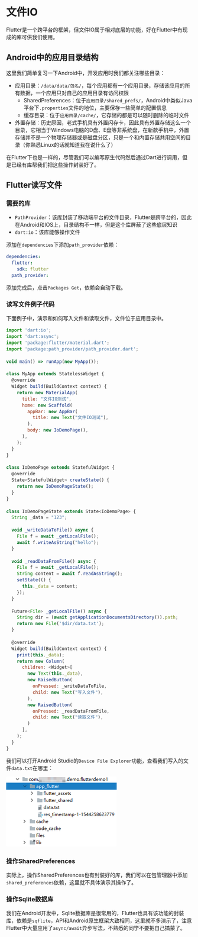 # 文件IO

Flutter是一个跨平台的框架，但文件IO属于相对底层的功能，好在Flutter中有现成的库可供我们使用。

## Android中的应用目录结构

这里我们简单复习一下Android中，开发应用时我们都关注哪些目录：

* 应用目录：`/data/data/包名/`，每个应用都有一个应用目录，存储该应用的所有数据，一个应用只对自己的应用目录有访问权限
  * SharedPreferences：位于`应用目录/shared_prefs/`，Android中类似Java平台下`.properties`文件的地位，主要保存一些简单的配置信息
  * 缓存目录：位于`应用目录/cache/`，它存储的都是可以随时删除的临时文件
* 外置存储：历史原因，老式手机具有外置闪存卡，因此具有外置存储这么一个目录，它相当于Windows电脑的D盘、E盘等非系统盘，在新款手机中，外置存储并不是一个物理存储器或是磁盘分区，只是一个和内置存储共用空间的目录（你熟悉Linux的话就知道我在说什么了）

在Flutter下也是一样的，尽管我们可以编写原生代码然后通过Dart进行调用，但是已经有库帮我们把这些操作封装好了。

## Flutter读写文件

### 需要的库

* `PathProvider`：该库封装了移动端平台的文件目录，Flutter是跨平台的，因此在Android和IOS上，目录结构不一样，但是这个库屏蔽了这些底层知识
* `dart:io`：该库能够操作文件

添加在`dependencies`下添加`path_provider`依赖：
```yaml
dependencies:
  flutter:
    sdk: flutter
  path_provider:
```

添加完成后，点击`Packages Get`，依赖会自动下载。

### 读写文件例子代码

下面例子中，演示和如何写入文件和读取文件，文件位于应用目录中。

```javascript
import 'dart:io';
import 'dart:async';
import 'package:flutter/material.dart';
import 'package:path_provider/path_provider.dart';

void main() => runApp(new MyApp());

class MyApp extends StatelessWidget {
  @override
  Widget build(BuildContext context) {
    return new MaterialApp(
      title: "文件IO测试",
      home: new Scaffold(
        appBar: new AppBar(
          title: new Text("文件IO测试"),
        ),
        body: new IoDemoPage(),
      ),
    );
  }
}

class IoDemoPage extends StatefulWidget {
  @override
  State<StatefulWidget> createState() {
    return new IoDemoPageState();
  }
}

class IoDemoPageState extends State<IoDemoPage> {
  String _data = "123";

  void _writeDataToFile() async {
    File f = await _getLocalFile();
    await f.writeAsString("hello");
  }

  void _readDataFromFile() async {
    File f = await _getLocalFile();
    String content = await f.readAsString();
    setState(() {
      this._data = content;
    });
  }

  Future<File> _getLocalFile() async {
    String dir = (await getApplicationDocumentsDirectory()).path;
    return new File('$dir/data.txt');
  }

  @override
  Widget build(BuildContext context) {
    print(this._data);
    return new Column(
      children: <Widget>[
        new Text(this._data),
        new RaisedButton(
          onPressed: _writeDataToFile,
          child: new Text("写入文件"),
        ),
        new RaisedButton(
          onPressed: _readDataFromFile,
          child: new Text("读取文件"),
        )
      ],
    );
  }
}
```

我们可以打开Android Studio的`Device File Explorer`功能，查看我们写入的文件`data.txt`在哪里：

![](res/1.png)

### 操作SharedPreferences

实际上，操作SharedPreferences也有封装好的库，我们可以在包管理器中添加`shared_preferences`依赖，这里就不具体演示其操作了。

### 操作Sqlite数据库

我们在Android开发中，Sqlite数据库是很常用的，Flutter也具有该功能的封装库，依赖是`sqflite`，API和Android原生框架大致相同，这里就不多演示了，注意Flutter中大量应用了`async/await`异步写法，不熟悉的同学不要把自己搞蒙了。
